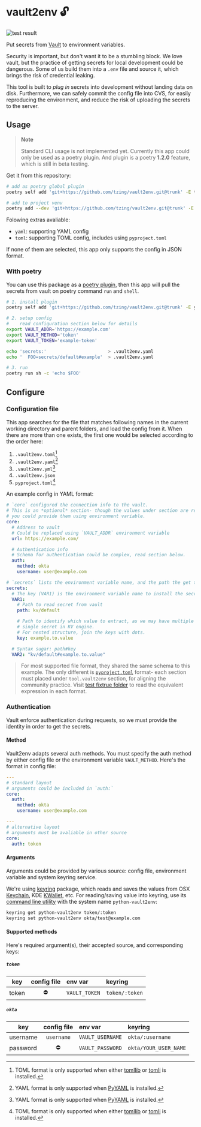 # vault2env 🔓

![test result](https://github.com/tzing/vault2env/actions/workflows/test.yml/badge.svg)

Put secrets from [Vault](https://www.vaultproject.io/) to environment variables.

Security is important, but don't want it to be a stumbling block. We love vault, but the practice of getting secrets for local development could be dangerous. Some of us build them into a `.env` file and source it, which brings the risk of credential leaking.

This tool is built to *plug in* secrets into development without landing data on disk. Furthermore, we can safely commit the config file into CVS, for easily reproducing the environment, and reduce the risk of uploading the secrets to the server.


## Usage

> **Note**
>
> Standard CLI usage is not implemented yet.
> Currently this app could only be used as a poetry plugin. And plugin is a poetry **1.2.0** feature, which is still in beta testing.

Get it from this repository:

```bash
# add as poetry global plugin
poetry self add 'git+https://github.com/tzing/vault2env.git@trunk' -E toml

# add to project venv
poetry add --dev 'git+https://github.com/tzing/vault2env.git@trunk' -E toml
```

Folowing extras avaliable:

* `yaml`: supporting YAML config
* `toml`: supporting TOML config, includes using `pyproject.toml`

If none of them are selected, this app only supports the config in JSON format.

### With poetry

You can use this package as a [poetry plugin](https://python-poetry.org/docs/master/plugins/), then this app will pull the secrets from vault on poetry command `run` and `shell`.

```bash
# 1. install plugin
poetry self add 'git+https://github.com/tzing/vault2env.git@trunk' -E yaml

# 2. setup config
#    read configuration section below for details
export VAULT_ADDR='https://example.com'
export VAULT_METHOD='token'
export VAULT_TOKEN='example-token'

echo 'secrets:'                       > .vault2env.yaml
echo '  FOO=secrets/default#example'  > .vault2env.yaml

# 3. run
poetry run sh -c 'echo $FOO'
```


## Configure

### Configuration file

This app searches for the file that matches following names in the current working directory and parent folders, and load the config from it. When there are more than one exists, the first one would be selected according to the order here:

1. `.vault2env.toml`[^1]
2. `.vault2env.yaml`[^2]
3. `.vault2env.yml`[^2]
4. `.vault2env.json`
5. `pyproject.toml`[^1]

[^1]: TOML format is only supported when either [tomllib](https://docs.python.org/3.11/library/tomllib.html) or [tomli](https://pypi.org/project/tomli/) is installed.
[^2]: YAML format is only supported when [PyYAML](https://pypi.org/project/PyYAML/) is installed.

An example config in YAML format:

```yaml
# `core` configured the connection info to the vault.
# This is an *optional* section- though the values under section are required,
# you could provide them using environment variable.
core:
  # Address to vault
  # Could be replaced using `VAULT_ADDR` environment variable
  url: https://example.com/

  # Authentication info
  # Schema for authentication could be complex, read section below.
  auth:
    method: okta
    username: user@example.com

# `secrets` lists the environment variable name, and the path the get the secret value
secrets:
  # The key (VAR1) is the environment variable name to install the secret
  VAR1:
    # Path to read secret from vault
    path: kv/default

    # Path to identify which value to extract, as we may have multiple values in
    # single secret in KV engine.
    # For nested structure, join the keys with dots.
    key: example.to.value

  # Syntax sugar: path#key
  VAR2: "kv/default#example.to.value"
```

> For most supported file format, they shared the same schema to this example. The only different is [`pyproject.toml`](./tests/fixtures/example-pyproject.toml) format- each section must placed under `tool.vault2env` section, for aligning the community practice.
> Visit [test fixtrue folder](./tests/fixtures/) to read the equivalent expression in each format.

### Authentication

Vault enforce authentication during requests, so we must provide the identity in order to get the secrets.

#### Method

Vault2env adapts several auth methods. You must specify the auth method by either config file or the environment variable `VAULT_METHOD`. Here's the format in config file:

```yaml
---
# standard layout
# arguments could be included in `auth:`
core:
  auth:
    method: okta
    username: user@example.com

---
# alternative layout
# arguments must be avaliable in other source
core:
  auth: token
```

#### Arguments

Arguments could be provided by various source: config file, environment variable and system keyring service.

We're using [keyring] package, which reads and saves the values from OSX [Keychain], KDE [KWallet], etc. For reading/saving value into keyring, use its [command line utility] with the system name `python-vault2env`:

[keyring]: https://keyring.readthedocs.io/en/latest/
[Keychain]: https://en.wikipedia.org/wiki/Keychain_%28software%29
[KWallet]: https://en.wikipedia.org/wiki/KWallet
[command line utility]: https://keyring.readthedocs.io/en/latest/#command-line-utility

```bash
keyring get python-vault2env token/:token
keyring set python-vault2env okta/test@example.com
```

#### Supported methods

Here's required argument(s), their accepted source, and corresponding keys:

##### `token`

| key   | config file | env var        | keyring        |
|-------|:-----------:|:---------------|:---------------|
| token | ⛔️          | `VAULT_TOKEN`  | `token/:token` |

##### `okta`

| key      | config file | env var          | keyring               |
|----------|:-----------:|:-----------------|:----------------------|
| username | `username`  | `VAULT_USERNAME` | `okta/:username`      |
| password | ⛔️          | `VAULT_PASSWORD` | `okta/YOUR_USER_NAME` |
